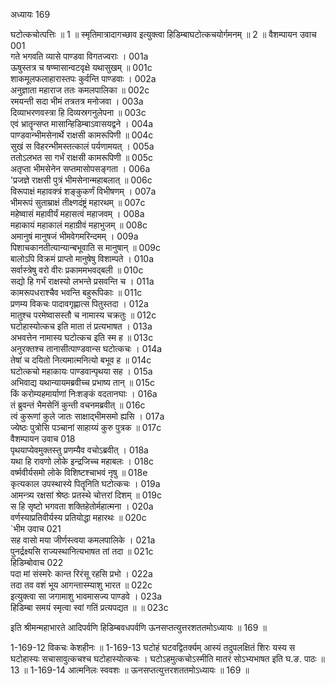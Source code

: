 अध्यायः 169

घटोत्कचोत्पत्तिः ॥ 1 ॥ स्मृतिमात्रादागच्छाव इत्युक्त्वा हिडिम्बाघटोत्कचयोर्गमनम् ॥ 2 ॥
वैशम्पायन उवाच 	001  
गते भगवति व्यासे पाण्डवा विगतज्वराः ।	001a  
ऊषुस्तत्र च षण्मासान्वटवृक्षे यथासुखम् ॥	001c  
शाकमूलफलाहारास्तपः कुर्वन्ति पाण्डवाः ।	002a  
अनुज्ञाता महाराज ततः कमलपालिका ॥	002c  
रमयन्ती सदा भीमं तत्रतत्र मनोजवा ।	003a  
दिव्याभरणवस्त्रा हि दिव्यस्रगनुलेपना ॥	003c  
एवं भ्रातॄन्सप्त मासान्हिडिम्बाऽवासयद्वने ।	004a  
पाण्डवान्भीमसेनार्थे राक्षसी कामरूपिणी ॥	004c  
सुखं स विहरन्भीमस्तत्कालं पर्यणामयत् ।	005a  
ततोऽलभत सा गर्भं राक्षसी कामरूपिणी ॥	005c  
अतृप्ता भीमसेनेन सप्तमासोपसङ्गता ।	006a  
'प्रजज्ञे राक्षसी पुत्रं भीमसेनान्महाबलात् ॥	006c  
विरूपाक्षं महावक्त्रं शङ्कुकर्णं विभीषणम् ।	007a  
भीमरूपं सुताम्राक्षं तीक्ष्णदंष्ट्रं महारथम् ॥	007c  
महेष्वासं महावीर्यं महासत्वं महाजवम् ।	008a  
महाकायं महाकालं महाग्रीवं महाभुजम् ॥	008c  
अमानुषं मानुषजं भीमवेगमरिन्दमम् ।	009a  
पिशाचकानतीत्यान्यान्बभूवाति स मानुषान् ॥	009c  
बालोऽपि विक्रमं प्राप्तो मानुषेषु विशाम्पते ।	010a  
सर्वास्त्रेषु वरो वीरः प्रकाममभवद्बली ॥	010c  
सद्यो हि गर्भं राक्षस्यो लभन्ते प्रसवन्ति च ।	011a  
कामरूपधराश्चैव भवन्ति बहुरूपिकाः ॥	011c  
प्रणम्य विकचः पादावगृह्णात्स पितुस्तदा ।	012a  
मातुश्च परमेष्वासस्तौ च नामास्य चक्रतुः ॥	012c  
घटोहास्योत्कच इति माता तं प्रत्यभाषत ।	013a  
अभवत्तेन नामास्य घटोत्कच इति स्म ह ॥	013c  
अनुरक्तश्च तानासीत्पाण्डवान्स घटोत्कचः ।	014a  
तेषां च दयितो नित्यमात्मनित्यो बभूव ह ॥	014c  
घटोत्कचो महाकायः पाण्डवान्पृथया सह ।	015a  
अभिवाद्य यथान्यायमब्रवीच्च प्रभाष्य तान् ॥	015c  
किं करोम्यहमार्याणां निःशङ्कं वदतानघाः ।	016a  
तं ब्रुवन्तं भैमसेनिं कुन्ती वचनमब्रवीत् ॥	016c  
त्वं कुरूणां कुले जातः साक्षाद्भीमसमो ह्यसि ।	017a  
ज्येष्ठः पुत्रोसि पञ्चानां साहाय्यं कुरु पुत्रक ॥	017c  
वैशम्पायन उवाच 	018  
पृथयाप्येवमुक्तस्तु प्रणम्यैव वचोऽब्रवीत् ।	018a  
यथा हि रावणो लोके इन्द्रजिच्च महाबलः ।	018c  
वर्ष्मवीर्यसमो लोके विशिष्टश्चाभवं नृषु ॥	018e  
कृत्यकाल उपस्थास्ये पितॄनिति घटोत्कचः ।	019a  
आमन्त्र्य रक्षसां श्रेष्ठः प्रतस्थे चोत्तरां दिशम् ॥	019c  
स हि सृष्टो भगवता शक्तिहेतोर्महात्मना ।	020a  
वर्णस्याप्रतिवीर्यस्य प्रतियोद्धा महारथः ॥	020c  
`भीम उवाच 	021  
सह वासो मया जीर्णस्त्वया कमलपालिके ।	021a  
पुनर्द्रक्ष्यसि राज्यस्थानित्यभाषत तां तदा ॥	021c  
हिडिम्बोवाच 	022  
पदा मां संस्मरेः कान्त रिरंसू रहसि प्रभो ।	022a  
तदा तव वशं भूय आगन्तास्म्याशु भारत ॥	022c  
इत्युक्त्वा सा जगामाशु भावमासज्य पाण्डवे ।	023a  
हिडिम्बा समयं स्मृत्वा स्वां गतिं प्रत्यपद्यत ॥ ॥	023c  

इति श्रीमन्महाभारते आदिपर्वणि हिडिम्बवधपर्वणि ऊनसप्तत्युत्तरशततमोऽध्यायः ॥ 169 ॥

1-169-12 विकचः केशहीनः ॥ 1-169-13 घटोहं घटवद्वितर्क्यम् आस्यं तदुपलक्षितं शिरः यस्य स घटोहास्यः सचासावुत्कचश्च घटोहास्योत्कचः । घटोऽहमुत्कचोऽस्मीति मातरं सोऽभ्यभाषत इति घ.ङ. पाठः ॥ 13 ॥ 1-169-14 आत्मनिलः स्ववशः ॥ ऊनसप्तत्युत्तरशततमोऽध्यायः ॥ 169 ॥
